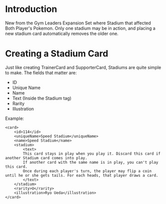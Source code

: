 # Introduction #

New from the Gym Leaders Expansion Set where Stadium that affected Both Player's Pokemon. Only one stadium may be in action, and placing a new stadium card automatically removes the older one.

# Creating a Stadium Card #

Just like creating TrainerCard and SupporterCard, Stadiums are quite simple to make.
The fields that matter are:
  * ID
  * Unique Name
  * Name
  * Text (Inside the Stadium tag)
  * Rarity
  * Illustration

Example:
```
<card>
	<id>114</id>
	<uniqueName>Speed Stadium</uniqueName>
	<name>Speed Stadium</name>		
	<stadium>
		<text>
		This card stays in play when you play it. Discard this card if another Stadium card comes into play. 
		If another card with the same name is in play, you can't play this card.
		Once during each player's turn, the player may flip a coin until he or she gets tails. For each heads, that player draws a card.
		</text>
	</stadium>
	<rarity>U</rarity>
	<illustration>Ryo Ueda</illustration>	
</card>
```